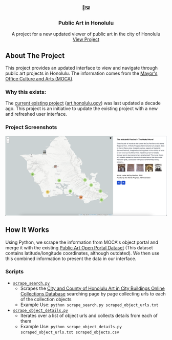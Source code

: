 <p align="center">
  🎨🖼️

  <h3 align="center">Public Art in Honolulu</h3>

  <p align="center">
    A project for a new updated viewer of public art in the city of Honolulu
    <br />
    <a href="https://hnl-ai.github.io/art/">View Project</a>
  </p>
</p>

<!-- ABOUT THE PROJECT -->
## About The Project

This project provides an updated interface to view and navigate through public art projects in Honolulu. The information comes from the [Mayor's Office Culture and Arts (MOCA)](http://www.honolulu.gov/moca).

### Why this exists:
The [current existing project](https://github.com/Honolulu/art) ([art.honolulu.gov](http://art.honolulu.gov/)) was last updated a decade ago. This project is an initiative to update the existing project with a new and refreshed user interface.


### Project Screenshots

![Landing](docs/landing.png)

## How It Works

Using Python, we scrape the information from MOCA's object portal and merge it with the existing [Public Art Open Portal Dataset](https://data.honolulu.gov/dataset/Public-Art/yef5-h88r) (This dataset contains latitude/longitude coordinates, although outdated). We then use this combined information to present the data in our interface.

### Scripts

- [`scrape_search.py`](scripts/scrape_search.py)
  - Scrapes the [City and County of Honolulu
Art in City Buildings Online Collections Database](https://hiculturearts.pastperfectonline.com/) searching page by page collecting urls to each of the collection objects
  - Example Use: `python scrape_search.py scraped_object_urls.txt`
- [`scrape_object_details.py`](scripts/scrape_object_details.py)
  - Iterates over a list of object urls and collects details from each of them
  - Example Use: `python scrape_object_details.py scraped_object_urls.txt scraped_objects.csv`
